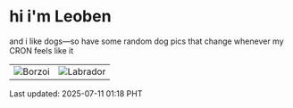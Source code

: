# hi i'm Leoben

and i like dogs—so have some random dog pics that change whenever my CRON feels like it

|  |  |
|--------|----------|
| ![Borzoi](https://random-dog-vercel.vercel.app/api/random-borzoi?v=1752167904) | ![Labrador](https://random-dog-vercel.vercel.app/api/random-labrador?v=1752167904) |

Last updated: 2025-07-11 01:18 PHT
